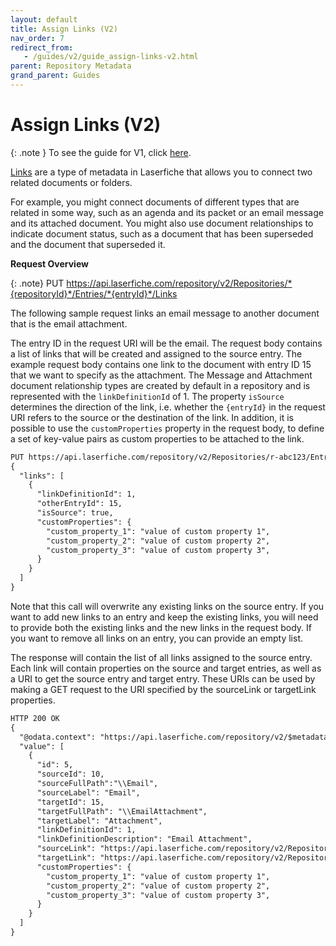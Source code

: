 ```yaml
---
layout: default
title: Assign Links (V2)
nav_order: 7
redirect_from:
   - /guides/v2/guide_assign-links-v2.html
parent: Repository Metadata
grand_parent: Guides
---
```

<!--Copyright (c) Laserfiche.
See LICENSE and LICENSE-CODE in the project root for license information.-->
# Assign Links (V2)

{: .note }
To see the guide for V1, click [here](../guide_assign-links/).

[Links](https://doc.laserfiche.com/laserfiche.documentation/en-us/Default.htm#Links.htm) are a type of metadata in Laserfiche that allows you to connect two related documents or folders.

For example, you might connect documents of different types that are related in some way, such as an agenda and its packet or an email message and its attached document. You might also use document relationships to indicate document status, such as a document that has been superseded and the document that superseded it.

**Request Overview**

{: .note}
PUT https://api.laserfiche.com/repository/v2/Repositories/*{repositoryId}*/Entries/*{entryId}*/Links

The following sample request links an email message to another document that is the email attachment.

The entry ID in the request URI will be the email. The request body contains a list of links that will be created and assigned to the source entry. The example request body contains one link to the document with entry ID 15 that we want to specify as the attachment. The Message and Attachment document relationship types are created by default in a repository and is represented with the `linkDefinitionId` of 1. The property `isSource` determines the direction of the link, i.e. whether the `{entryId}` in the request URI refers to the source or the destination of the link. In addition, it is possible to use the `customProperties` property in the request body, to define a set of key-value pairs as custom properties to be attached to the link.

```xml
PUT https://api.laserfiche.com/repository/v2/Repositories/r-abc123/Entries/10/Links
{
  "links": [
    {
      "linkDefinitionId": 1,
      "otherEntryId": 15,
      "isSource": true,
      "customProperties": {
        "custom_property_1": "value of custom property 1",
        "custom_property_2": "value of custom property 2",
        "custom_property_3": "value of custom property 3",
      }
    }
  ]
}
```

Note that this call will overwrite any existing links on the source entry. If you want to add new links to an entry and keep the existing links, you will need to provide both the existing links and the new links in the request body. If you want to remove all links on an entry, you can provide an empty list.


The response will contain the list of all links assigned to the source entry. Each link will contain properties on the source and target entries, as well as a URI to get the source entry and target entry. These URIs can be used by making a GET request to the URI specified by the sourceLink or targetLink properties.

```xml
HTTP 200 OK
{
  "@odata.context": "https://api.laserfiche.com/repository/v2/$metadata#Collection(Laserfiche.Repository.Link)",
  "value": [
    {
      "id": 5,
      "sourceId": 10,
      "sourceFullPath":"\\Email",
      "sourceLabel": "Email",
      "targetId": 15,
      "targetFullPath": "\\EmailAttachment",
      "targetLabel": "Attachment",
      "linkDefinitionId": 1,
      "linkDefinitionDescription": "Email Attachment",
      "sourceLink": "https://api.laserfiche.com/repository/v2/Repositories/r-abc123/Entries/10",
      "targetLink": "https://api.laserfiche.com/repository/v2/Repositories/r-abc123/Entries/15",
      "customProperties": {
        "custom_property_1": "value of custom property 1",
        "custom_property_2": "value of custom property 2",
        "custom_property_3": "value of custom property 3",
      }
    }
  ]
}
```